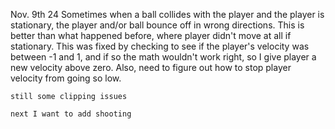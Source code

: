 Nov. 9th 24
    Sometimes when a ball collides with the player and the player is stationary, the player and/or ball bounce off in wrong
    directions. This is better than what happened before, where player didn't move at all if stationary. This was fixed by
    checking to see if the player's velocity was between -1 and 1, and if so the math wouldn't work right, so I give
    player a new velocity above zero. Also, need to figure out how to stop player velocity from going so low.

    still some clipping issues

    next I want to add shooting